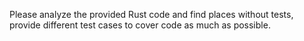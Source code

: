 Please analyze the provided Rust code and find places without tests, provide different test cases to cover code as much as possible.
